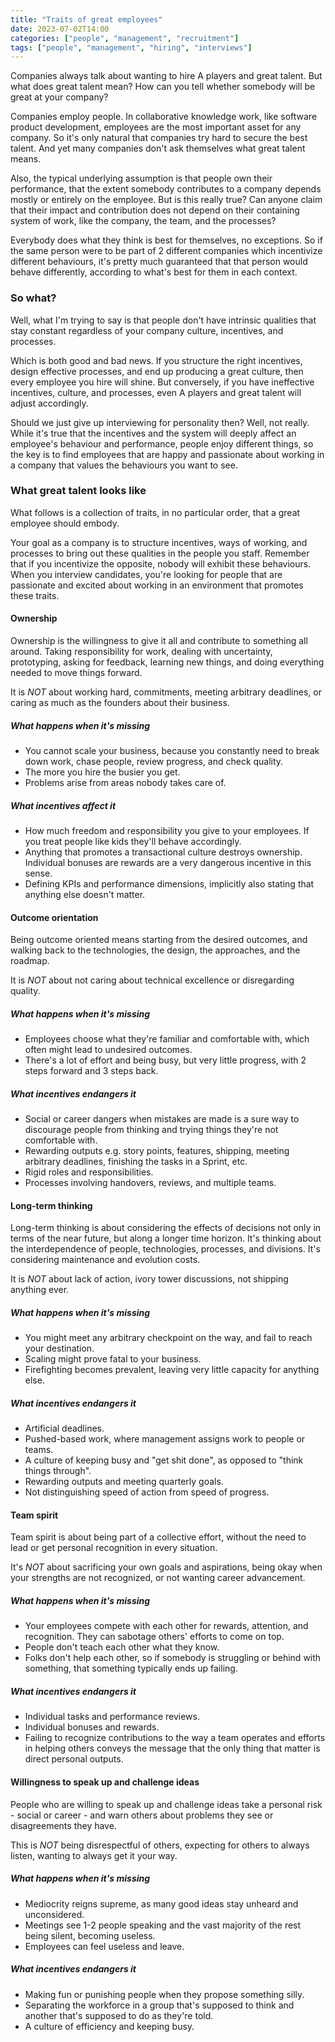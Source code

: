 ```yaml
---
title: "Traits of great employees"
date: 2023-07-02T14:00
categories: ["people", "management", "recruitment"]
tags: ["people", "management", "hiring", "interviews"]
---
```


Companies always talk about wanting to hire A players and great talent. But what does great talent mean? How can you tell whether somebody will be great at your company? 
<!--end_excerpt-->

Companies employ people. In collaborative knowledge work, like software product development, employees are the most important asset for any company. So it's only natural that companies try hard to secure the best talent. And yet many companies don't ask themselves what great talent means.

Also, the typical underlying assumption is that people own their performance, that the extent somebody contributes to a company depends mostly or entirely on the employee. But is this really true? Can anyone claim that their impact and contribution does not depend on their containing system of work, like the company, the team, and the processes?

Everybody does what they think is best for themselves, no exceptions. So if the same person were to be part of 2 different companies which incentivize different behaviours, it's pretty much guaranteed that that person would behave differently, according to what's best for them in each context.

### So what?

Well, what I'm trying to say is that people don't have intrinsic qualities that stay constant regardless of your company culture, incentives, and processes.

Which is both good and bad news. If you structure the right incentives, design effective processes, and end up producing a great culture, then every employee you hire will shine. But conversely, if you have ineffective incentives, culture, and processes, even A players and great talent will adjust accordingly.

Should we just give up interviewing for personality then? Well, not really. While it's true that the incentives and the system will deeply affect an employee's behaviour and performance, people enjoy different things, so the key is to find employees that are happy and passionate about working in a company that values the behaviours you want to see.

### What great talent looks like

What follows is a collection of traits, in no particular order, that a great employee should embody.

Your goal as a company is to structure incentives, ways of working, and processes to bring out these qualities in the people you staff. Remember that if you incentivize the opposite, nobody will exhibit these behaviours.
When you interview candidates, you're looking for people that are passionate and excited about working in an environment that promotes these traits.

#### Ownership

Ownership is the willingness to give it all and contribute to something all around. Taking responsibility for work, dealing with uncertainty, prototyping, asking for feedback, learning new things, and doing everything needed to move things forward.

It is *NOT* about working hard, commitments, meeting arbitrary deadlines, or caring as much as the founders about their business.

##### What happens when it's missing

- You cannot scale your business, because you constantly need to break down work, chase people, review progress, and check quality.
- The more you hire the busier you get.
- Problems arise from areas nobody takes care of. 

##### What incentives affect it

- How much freedom and responsibility you give to your employees. If you treat people like kids they'll behave accordingly.
- Anything that promotes a transactional culture destroys ownership. Individual bonuses are rewards are a very dangerous incentive in this sense.
- Defining KPIs and performance dimensions, implicitly also stating that anything else doesn't matter.

#### Outcome orientation

Being outcome oriented means starting from the desired outcomes, and walking back to the technologies, the design, the approaches, and the roadmap.

It is *NOT* about not caring about technical excellence or disregarding quality. 

##### What happens when it's missing

- Employees choose what they're familiar and comfortable with, which often might lead to undesired outcomes.
- There's a lot of effort and being busy, but very little progress, with 2 steps forward and 3 steps back.

##### What incentives endangers it

- Social or career dangers when mistakes are made is a sure way to discourage people from thinking and trying things they're not comfortable with.
- Rewarding outputs e.g. story points, features, shipping, meeting arbitrary deadlines, finishing the tasks in a Sprint, etc.
- Rigid roles and responsibilities.
- Processes involving handovers, reviews, and multiple teams. 

#### Long-term thinking

Long-term thinking is about considering the effects of decisions not only in terms of the near future, but along a longer time horizon. It's thinking about the interdependence of people, technologies, processes, and divisions. It's considering maintenance and evolution costs.

It is *NOT* about lack of action, ivory tower discussions, not shipping anything ever.

##### What happens when it's missing

- You might meet any arbitrary checkpoint on the way, and fail to reach your destination.
- Scaling might prove fatal to your business.
- Firefighting becomes prevalent, leaving very little capacity for anything else.

##### What incentives endangers it

- Artificial deadlines.
- Pushed-based work, where management assigns work to people or teams.
- A culture of keeping busy and "get shit done", as opposed to "think things through".
- Rewarding outputs and meeting quarterly goals.
- Not distinguishing speed of action from speed of progress.

#### Team spirit

Team spirit is about being part of a collective effort, without the need to lead or get personal recognition in every situation.

It's *NOT* about sacrificing your own goals and aspirations, being okay when your strengths are not recognized, or not wanting career advancement.

##### What happens when it's missing

- Your employees compete with each other for rewards, attention, and recognition. They can sabotage others' efforts to come on top.
- People don't teach each other what they know.
- Folks don't help each other, so if somebody is struggling or behind with something, that something typically ends up failing.

##### What incentives endangers it

- Individual tasks and performance reviews.
- Individual bonuses and rewards.
- Failing to recognize contributions to the way a team operates and efforts in helping others conveys the message that the only thing that matter is direct personal outputs.

#### Willingness to speak up and challenge ideas

People who are willing to speak up and challenge ideas take a personal risk - social or career - and warn others about problems they see or disagreements they have.

This is *NOT* being disrespectful of others, expecting for others to always listen, wanting to always get it your way.

##### What happens when it's missing

- Mediocrity reigns supreme, as many good ideas stay unheard and unconsidered.
- Meetings see 1-2 people speaking and the vast majority of the rest being silent, becoming useless.
- Employees can feel useless and leave.

##### What incentives endangers it

- Making fun or punishing people when they propose something silly.
- Separating the workforce in a group that's supposed to think and another that's supposed to do as they're told.
- A culture of efficiency and keeping busy. 